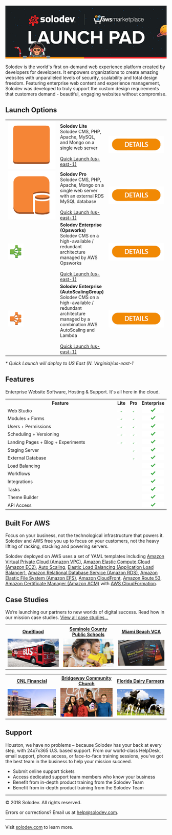![Solodev Web Experience Platform](pages/images/solodev-hero.jpg)

Solodev is the world's first on-demand web experience platform created by developers for developers. It empowers organizations to create amazing websites with unparalleled levels of security, scalability and total design freedom. Featuring enterprise web content and experience management, Solodev was developed to truly support the custom design requirements that customers demand - beautiful, engaging websites without compromise.

## Launch Options
<table>
	<tr>
		<td width="150"><img src="pages/images/launch-solodev-lite.png" /></td>
		<td><strong>Solodev Lite</strong><br />Solodev CMS, PHP, Apache, MySQL, and Mongo on a single web server<br /><br /><a href="#">Quick Launch (us-east-1)</a></td>
		<td width="175" align="center"><a href="pages/solodev-cms-lite.md"><img src="pages/images/details-btn.png" /></a></td>
	</tr>
	<tr>
		<td width="150"><img src="pages/images/launch-solodev-pro.png" /></td>
		<td><strong>Solodev Pro</strong><br />Solodev CMS, PHP, Apache, Mongo on a single web server with an external RDS MySQL database<br /><br /><a href="#">Quick Launch (us-east-1)</a></td>
		<td width="175" align="center"><a href="pages/solodev-cms-pro.md"><img src="pages/images/details-btn.png" /></a><br /></td>
	</tr>
	<tr>
		<td width="150"><img src="pages/images/launch-solodev-enterprise-opsworks.png" style="max-width: 50px;"/></td>
		<td><strong>Solodev Enterprise (Opsworks)</strong><br />Solodev CMS on a high-available / redundant architecture managed by AWS Opsworks<br /><br /><a href="#">Quick Launch (us-east-1)</a></td>
		<td width="175" align="center"><a href="pages/solodev-cms-enterprise-opsworks.md"><img src="pages/images/details-btn.png" /></a></td>
	</tr>
	<tr>
		<td width="150"><img src="pages/images/launch-solodev-enterprise-autoscaling.png" style="max-width: 50px;"/></td>
		<td><strong>Solodev Enterprise (AutoScalingGroup)</strong><br />Solodev CMS on a high-available / redundant architecture managed by a combination AWS AutoScaling and Lambda<br /><br /><a href="#">Quick Launch (us-east-1)</a></td>
		<td width="175" align="center"><a href="pages/solodev-cms-enterprise-autoscaling.md"><img src="pages/images/details-btn.png" /></a></td>
	</tr>
</table>
<em>* Quick Launch will deploy to US East (N. Virginia)/us-east-1</em>

## Features
Enterprise Website Software, Hosting & Support. It's all here in the cloud.

<table>
	<tr>
		<th width="415">Feature</th>
		<th>Lite</th>
		<th>Pro</th>
		<th>Enterprise</th>
	</tr>
	<tr>
		<td>Web Studio</td>
		<td><img src="pages/images/features-checkmark.png" /></td>
		<td><img src="pages/images/features-checkmark.png" /></td>
		<td><img src="pages/images/features-checkmark.png" /></td>
	</tr>
	<tr>
		<td>Modules + Forms</td>
		<td><img src="pages/images/features-checkmark.png" /></td>
		<td><img src="pages/images/features-checkmark.png" /></td>
		<td><img src="pages/images/features-checkmark.png" /></td>
	</tr>
	<tr>
		<td>Users + Permissions</td>
		<td><img src="pages/images/features-checkmark.png" /></td>
		<td><img src="pages/images/features-checkmark.png" /></td>
		<td><img src="pages/images/features-checkmark.png" /></td>
	</tr>
	<tr>
		<td>Scheduling + Versioning</td>
		<td><img src="pages/images/features-checkmark.png" /></td>
		<td><img src="pages/images/features-checkmark.png" /></td>
		<td><img src="pages/images/features-checkmark.png" /></td>
	</tr>
	<tr>
		<td>Landing Pages + Blog + Experiments</td>
		<td><img src="pages/images/features-checkmark.png" /></td>
		<td><img src="pages/images/features-checkmark.png" /></td>
		<td><img src="pages/images/features-checkmark.png" /></td>
	</tr>
	<tr>
		<td>Staging Server</td>
		<td></td>
		<td><img src="pages/images/features-checkmark.png" /></td>
		<td><img src="pages/images/features-checkmark.png" /></td>
	</tr>
	<tr>
		<td>External Database</td>
		<td></td>
		<td><img src="pages/images/features-checkmark.png" /></td>
		<td><img src="pages/images/features-checkmark.png" /></td>
	</tr>
	<tr>
		<td>Load Balancing</td>
		<td></td>
		<td></td>
		<td><img src="pages/images/features-checkmark.png" /></td>
	</tr>
	<tr>
		<td>Workflows</td>
		<td></td>
		<td></td>
		<td><img src="pages/images/features-checkmark.png" /></td>
	</tr>
	<tr>
		<td>Integrations</td>
		<td></td>
		<td></td>
		<td><img src="pages/images/features-checkmark.png" /></td>
	</tr>
	<tr>
		<td>Tasks</td>
		<td></td>
		<td></td>
		<td><img src="pages/images/features-checkmark.png" /></td>
	</tr>
	<tr>
		<td>Theme Builder</td>
		<td></td>
		<td></td>
		<td><img src="pages/images/features-checkmark.png" /></td>
	</tr>
	<tr>
		<td>API Access</td>
		<td></td>
		<td></td>
		<td><img src="pages/images/features-checkmark.png" /></td>
	</tr>
</table>

## Built For AWS
Focus on your business, not the technological infrastructure that powers it. Solodev and AWS free you up to focus on your customers, not the heavy lifting of racking, stacking and powering servers.

Solodev deployed on AWS uses a set of YAML templates including [Amazon Virtual Private Cloud (Amazon VPC)](http://docs.aws.amazon.com/AmazonVPC/latest/UserGuide/VPC_Introduction.html), [Amazon Elastic Compute Cloud (Amazon EC2)](http://docs.aws.amazon.com/AWSEC2/latest/UserGuide/concepts.html), [Auto Scaling](http://docs.aws.amazon.com/autoscaling/latest/userguide/WhatIsAutoScaling.html), [Elastic Load Balancing (Application Load Balancer)](https://docs.aws.amazon.com/elasticloadbalancing/latest/application/introduction.html), [Amazon Relational Database Service (Amazon RDS)](http://docs.aws.amazon.com/AmazonRDS/latest/UserGuide/Welcome.html), [Amazon Elastic File System (Amazon EFS)](http://docs.aws.amazon.com/efs/latest/ug/whatisefs.html), [Amazon CloudFront](http://docs.aws.amazon.com/AmazonCloudFront/latest/DeveloperGuide/Introduction.html), [Amazon Route 53](http://docs.aws.amazon.com/Route53/latest/DeveloperGuide/Welcome.html), [Amazon Certificate Manager (Amazon ACM)](http://docs.aws.amazon.com/acm/latest/userguide/acm-overview.html)  with [AWS CloudFormation](http://docs.aws.amazon.com/AWSCloudFormation/latest/UserGuide/Welcome.html).

## Case Studies
We’re launching our partners to new worlds of digital success. Read how in our mission case studies. [View all case studies...](https://www.solodev.com/resources/case-studies/)

<table>
	<tr>
		<th><a href="https://www.solodev.com/resources/case-studies/oneblood.stml">OneBlood</a></th>
		<th><a href="https://www.solodev.com/resources/case-studies/seminole-county-public-schools.stml">Seminole County Public Schools</a></th>
		<th><a href="https://www.solodev.com/resources/case-studies/miami-beach-visitor-and-convention-authority.stml">Miami Beach VCA</a></th>
	</tr>
	<tr>
		<td><a href="https://www.solodev.com/resources/case-studies/oneblood.stml"><img src="pages/images/case-study-oneblood.jpg" /></a></td>
		<td><a href="https://www.solodev.com/resources/case-studies/seminole-county-public-schools.stml"><img src="pages/images/case-study-scps.jpg" /></a></td>
		<td><a href="https://www.solodev.com/resources/case-studies/miami-beach-visitor-and-convention-authority.stml"><img src="pages/images/case-study-mbvca.jpg" /></a></td>
	</tr>
</table>
<table>
	<tr>
		<th><a href="https://www.solodev.com/resources/case-studies/cnl-financial.stml">CNL Financial</a></th>
		<th><a href="https://www.solodev.com/resources/case-studies/bridgeway-community-church.stml">Bridgeway Community Church</a></th>
		<th><a href="https://www.solodev.com/resources/case-studies/florida-dairy-farmers.stml">Florida Dairy Farmers</a></th>
	</tr>
	<tr>
		<td><a href="https://www.solodev.com/resources/case-studies/cnl-financial.stml"><img src="pages/images/case-study-cnl.jpg" /></a></td>
		<td><a href="https://www.solodev.com/resources/case-studies/bridgeway-community-church.stml"><img src="pages/images/case-study-bcc.jpg" /></a></td>
		<td><a href="https://www.solodev.com/resources/case-studies/florida-dairy-farmers.stml"><img src="pages/images/case-study-fdf.jpg" /></a></td>
	</tr>
</table>

## Support
Houston, we have no problems – because Solodev has your back at every step, with 24x7x365 U.S. based support. From our world-class HelpDesk, email support, phone access, or face-to-face training sessions, you've got the best team in the business to help your mission succeed.

* Submit online support tickets
* Access dedicated support team members who know your business
* Benefit from in-depth product training from the Solodev Team
* Benefit from in-depth product training from the Solodev Team

---
© 2018 Solodev. All rights reserved. 

Errors or corrections? Email us at help@solodev.com.

---
Visit [solodev.com](https://www.solodev.com/) to learn more.